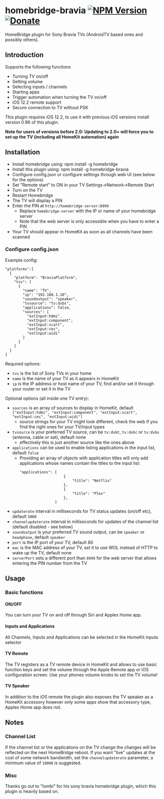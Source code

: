 # homebridge-bravia [![NPM Version](https://img.shields.io/npm/v/homebridge-bravia.svg)](https://www.npmjs.com/package/homebridge-bravia) [![Donate](https://img.shields.io/badge/donate-paypal-yellowgreen.svg)](https://www.paypal.com/cgi-bin/webscr?cmd=_s-xclick&hosted_button_id=QKRPFAVB6WRW2&source=url)

HomeBridge plugin for Sony Bravia TVs (AndroidTV based ones and possibly others).

## Introduction
Supports the following functions
  - Turning TV on/off
  - Setting volume
  - Selecting inputs / channels
  - Starting apps
  - Trigger automation when turning the TV on/off
  - iOS 12.2 remote support
  - Secure connection to TV without PSK

This plugin requires iOS 12.2, to use it with previous iOS versions install version 0.96 of this plugin.

**Note for users of versions before 2.0: Updating to 2.0+ will force you to set up the TV (including all HomeKit automation) again**

## Installation
- Install homebridge using: npm install -g homebridge
- Install this plugin using: npm install -g homebridge-bravia
- Configure config.json or configure settings through web UI (see below for the options)
- Set "Remote start" to ON in your TV Settings->Network->Remote Start
- Turn on the TV
- Restart Homebridge
- The TV will display a PIN
- Enter the PIN at `http://homebridge-server:8999`
  - Replace `homebridge-server` with the IP or name of your homebridge server
  - Note that the web server is only accessible when you have to enter a PIN
- Your TV should appear in HomeKit as soon as all channels have been scanned

### Configure config.json
Example config:

```
"platforms":[
  {
    "platform": "BraviaPlatform",
    "tvs": [
      {
        "name": "TV",
        "ip": "192.168.1.10",
        "soundoutput": "speaker",
        "tvsource": "tv:dvbs",
        "applications": false,
        "sources": [
          "extInput:hdmi",
          "extInput:component",
          "extInput:scart",
          "extInput:cec",
          "extInput:widi"
        ]
      }
    ]
  }
]
```

Required options:
  - `tvs` is the list of Sony TVs in your home
  - `name` is the name of your TV as it appears in HomeKit
  - `ip` is the IP address or host name of your TV, find and/or set it through your router or set it in the TV

Optional options (all inside one TV entry):
  - `sources` is an array of sources to display in HomeKit, default `["extInput:hdmi", "extInput:component", "extInput:scart", "extInput:cec", "extInput:widi"]`
    - source strings for your TV might look different, check the web if you find the right ones for your TV/input types
  - `tvsource` is your preferred TV source, can be `tv:dvbt`, `tv:dvbc` or `tv:dvbs` (antenna, cable or sat), default none
    - effectively this is just another source like the ones above
  - `applications` can be used to enable listing applications in the input list, default `false`
    - Providing an array of objects with application titles will only add applications whose names contain the titles to the input list:
      ```
      "applications": [
                          {
                              "title": "Netflix"
                          },
                          {
                              "title": "Plex"
                          },
                      ]
      ```
  - `updaterate` interval in milliseconds for TV status updates (on/off etc), default `5000`
  - `channelupdaterate` interval in milliseconds for updates of the channel list (default disabled - see below)
  - `soundoutput` is your preferred TV sound output, can be `speaker` or `headphone`, default `speaker`
  - `port` is the IP port of your TV, default 80
  - `mac` is the MAC address of your TV, set it to use WOL instead of HTTP to wake up the TV, default none
  - `serverPort` sets a different port than `8999` for the web server that allows entering the PIN number from the TV

## Usage
### Basic functions
#### ON/OFF
You can turn your TV on and off through Siri and Apples Home app.
#### Inputs and Applications
All Channels, Inputs and Applications can be selected in the HomeKit inputs selector
#### TV Remote
The TV registers as a TV remote device in HomeKit and allows to use basic function keys and set the volume through the Apple Remote app or iOS configuration screen. Use your phones volume knobs to set the TV volume!
#### TV Speaker
In addition to the iOS remote the plugin also exposes the TV speaker as a HomeKit accessory however only some apps show that accessory type, Apples Home app does not.

## Notes
### Channel List
If the channel list or the applications on the TV change the changes will be reflected on the next HomeBridge reboot. If you want "live" updates at the cost of some network bandwidth, set the `channelupdaterate` parameter, a minimum value of `10000` is suggested.
### Misc
Thanks go out to "lombi" for his sony bravia homebridge plugin, which this plugin is heavily based on.
